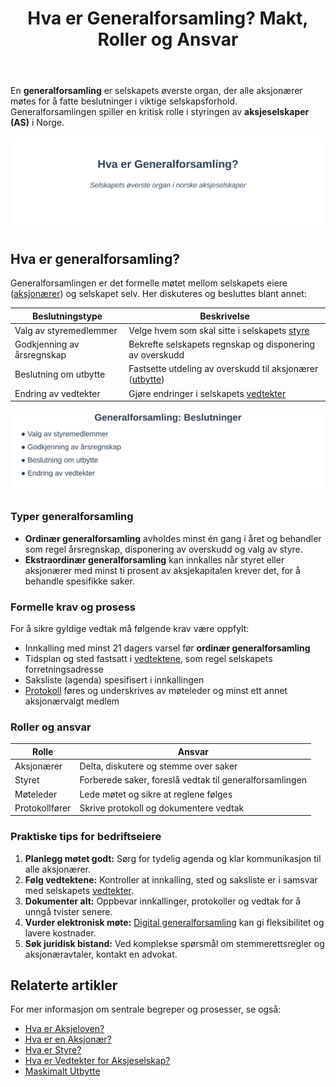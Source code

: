 ﻿---
title: "Hva er Generalforsamling? Makt, Roller og Ansvar"
seoTitle: "Hva er Generalforsamling? Makt, Roller og Ansvar"
meta_description: 'En **generalforsamling** er selskapets øverste organ, der alle aksjonærer møtes for å fatte beslutninger i viktige selskapsforhold. Generalforsamlingen spil...'
slug: hva-er-generalforsamling
type: blog
layout: pages/single
---

En **generalforsamling** er selskapets øverste organ, der alle aksjonærer møtes for å fatte beslutninger i viktige selskapsforhold. Generalforsamlingen spiller en kritisk rolle i styringen av **aksjeselskaper (AS)** i Norge.

![Illustrasjon av generalforsamlingens rolle](hva-er-generalforsamling-image.svg)

## Hva er generalforsamling?

Generalforsamlingen er det formelle møtet mellom selskapets eiere ([aksjonærer](/blogs/regnskap/hva-er-en-aksjonaer "Hva er en Aksjonær? En Komplett Guide")) og selskapet selv. Her diskuteres og besluttes blant annet:

| Beslutningstype               | Beskrivelse                                                                                                         |
| ----------------------------- | ------------------------------------------------------------------------------------------------------------------- |
| Valg av styremedlemmer        | Velge hvem som skal sitte i selskapets [styre](/blogs/regnskap/hva-er-styre "Hva er et Styre? Roller og Ansvar")     |
| Godkjenning av årsregnskap    | Bekrefte selskapets regnskap og disponering av overskudd                                                            |
| Beslutning om utbytte         | Fastsette utdeling av overskudd til aksjonærer ([utbytte](/blogs/regnskap/maskimalt-utbytte "Maskimalt Utbytte - Komplett Guide til Utbytteregler og Beregning")) |
| Endring av vedtekter          | Gjøre endringer i selskapets [vedtekter](/blogs/regnskap/hva-er-vedtekter-for-aksjeselskap "Hva er Vedtekter for Aksjeselskap?") |

![Oversikt over beslutninger i generalforsamlingen](generalforsamling-beslutninger.svg)

### Typer generalforsamling

*   **Ordinær generalforsamling** avholdes minst én gang i året og behandler som regel årsregnskap, disponering av overskudd og valg av styre.
*   **Ekstraordinær generalforsamling** kan innkalles når styret eller aksjonærer med minst ti prosent av aksjekapitalen krever det, for å behandle spesifikke saker.

### Formelle krav og prosess

For å sikre gyldige vedtak må følgende krav være oppfylt:

*   Innkalling med minst 21 dagers varsel før **ordinær generalforsamling**
*   Tidsplan og sted fastsatt i [vedtektene](/blogs/regnskap/hva-er-vedtekter-for-aksjeselskap "Hva er Vedtekter for Aksjeselskap?"), som regel selskapets forretningsadresse
*   Saksliste (agenda) spesifisert i innkallingen
*   [Protokoll](/blogs/regnskap/protokoll "Protokoll i regnskap") føres og underskrives av møteleder og minst ett annet aksjonærvalgt medlem

### Roller og ansvar

| Rolle                  | Ansvar                                                                           |
| ---------------------- | -------------------------------------------------------------------------------- |
| Aksjonærer             | Delta, diskutere og stemme over saker                                            |
| Styret                 | Forberede saker, foreslå vedtak til generalforsamlingen                           |
| Møteleder              | Lede møtet og sikre at reglene følges                                            |
| Protokollfører         | Skrive protokoll og dokumentere vedtak                                           |

### Praktiske tips for bedriftseiere

1.  **Planlegg møtet godt:** Sørg for tydelig agenda og klar kommunikasjon til alle aksjonærer.
2.  **Følg vedtektene:** Kontroller at innkalling, sted og saksliste er i samsvar med selskapets [vedtekter](/blogs/regnskap/vedtekter "Vedtekter: Definisjon, Krav og Betydning i Norsk Regnskap").
3.  **Dokumenter alt:** Oppbevar innkallinger, protokoller og vedtak for å unngå tvister senere.
4.  **Vurder elektronisk møte:** [Digital generalforsamling](/blogs/regnskap/hva-er-vedtekter-for-aksjeselskap "Hva er Vedtekter for Aksjeselskap?") kan gi fleksibilitet og lavere kostnader.
5.  **Søk juridisk bistand:** Ved komplekse spørsmål om stemmerettsregler og aksjonæravtaler, kontakt en advokat.

## Relaterte artikler

For mer informasjon om sentrale begreper og prosesser, se også:

*   [Hva er Aksjeloven?](/blogs/regnskap/hva-er-aksjeloven "Hva er Aksjeloven? Regler for Aksjeselskaper i Norge")
*   [Hva er en Aksjonær?](/blogs/regnskap/hva-er-en-aksjonaer "Hva er en Aksjonær? En Komplett Guide")
*   [Hva er Styre?](/blogs/regnskap/hva-er-styre "Hva er et Styre? Roller og Ansvar")
*   [Hva er Vedtekter for Aksjeselskap?](/blogs/regnskap/hva-er-vedtekter-for-aksjeselskap "Hva er Vedtekter for Aksjeselskap?")
*   [Maskimalt Utbytte](/blogs/regnskap/maskimalt-utbytte "Maskimalt Utbytte - Komplett Guide til Utbytteregler og Beregning")










